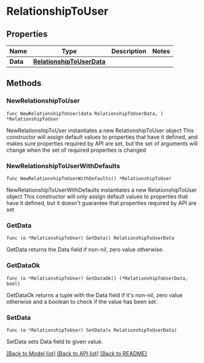 # RelationshipToUser

## Properties

Name | Type | Description | Notes
------------ | ------------- | ------------- | -------------
**Data** | [**RelationshipToUserData**](RelationshipToUserData.md) |  | 

## Methods

### NewRelationshipToUser

`func NewRelationshipToUser(data RelationshipToUserData, ) *RelationshipToUser`

NewRelationshipToUser instantiates a new RelationshipToUser object
This constructor will assign default values to properties that have it defined,
and makes sure properties required by API are set, but the set of arguments
will change when the set of required properties is changed

### NewRelationshipToUserWithDefaults

`func NewRelationshipToUserWithDefaults() *RelationshipToUser`

NewRelationshipToUserWithDefaults instantiates a new RelationshipToUser object
This constructor will only assign default values to properties that have it defined,
but it doesn't guarantee that properties required by API are set

### GetData

`func (o *RelationshipToUser) GetData() RelationshipToUserData`

GetData returns the Data field if non-nil, zero value otherwise.

### GetDataOk

`func (o *RelationshipToUser) GetDataOk() (*RelationshipToUserData, bool)`

GetDataOk returns a tuple with the Data field if it's non-nil, zero value otherwise
and a boolean to check if the value has been set.

### SetData

`func (o *RelationshipToUser) SetData(v RelationshipToUserData)`

SetData sets Data field to given value.



[[Back to Model list]](../README.md#documentation-for-models) [[Back to API list]](../README.md#documentation-for-api-endpoints) [[Back to README]](../README.md)


